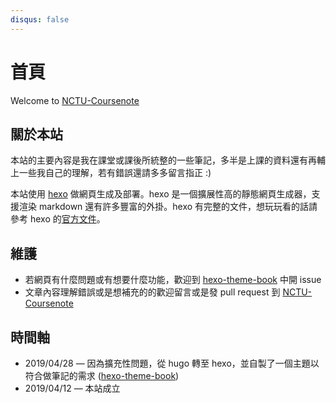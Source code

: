 ```yaml
---
disqus: false
---
```


# 首頁

Welcome to [NCTU-Coursenote](https://github.com/kaiiiz/NCTU-Coursenote)

## 關於本站

本站的主要內容是我在課堂或課後所統整的一些筆記，多半是上課的資料還有再輔上一些我自己的理解，若有錯誤還請多多留言指正 :)

本站使用 [hexo](https://hexo.io/zh-tw/) 做網頁生成及部署。hexo 是一個擴展性高的靜態網頁生成器，支援渲染 markdown 還有許多豐富的外掛。hexo 有完整的文件，想玩玩看的話請參考 hexo 的[官方文件](https://hexo.io/zh-tw/docs/)。

## 維護

* 若網頁有什麼問題或有想要什麼功能，歡迎到 [hexo-theme-book](https://github.com/kaiiiz/hexo-theme-book) 中開 issue
* 文章內容理解錯誤或是想補充的的歡迎留言或是發 pull request 到 [NCTU-Coursenote](https://github.com/kaiiiz/NCTU-Coursenote)

## 時間軸

* 2019/04/28 — 因為擴充性問題，從 hugo 轉至 hexo，並自製了一個主題以符合做筆記的需求 ([hexo-theme-book](https://github.com/kaiiiz/hexo-theme-book))
* 2019/04/12 — 本站成立